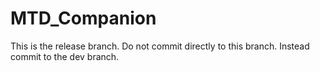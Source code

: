 MTD_Companion
=============

This is the release branch. Do not commit directly to this branch.
Instead commit to the dev branch.
